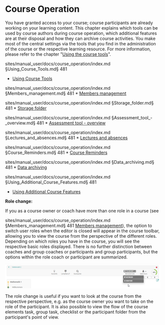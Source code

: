 # Course Operation

  

You have granted access to your course; course participants are already
working on your learning content. This chapter explains which tools can be
used by course authors during course operation, which additional features are
at their disposal and how they can archive course activities. You make most of
the central settings via the tools that you find in the administration of the
course or the respective learning resource. For more information, please refer
to the chapter "[Using the course tools](Using_Course_Tools.md)".


sites/manual_user/docs/course_operation/index.md §Using_Course_Tools.md§ 481
  * [Using Course Tools](Using_Course_Tools.md)

sites/manual_user/docs/course_operation/index.md §Members_management.md§ 481
    * [Members management](Members_management.md)

sites/manual_user/docs/course_operation/index.md §Storage_folder.md§ 481
    * [Storage folder](Storage_folder.md)

sites/manual_user/docs/course_operation/index.md §Assessment_tool_-_overview.md§ 481
    * [Assessment tool - overview](Assessment_tool_-_overview.md)

sites/manual_user/docs/course_operation/index.md §Lectures_and_absences.md§ 481
    * [Lectures and absences](Lectures_and_absences.md)

sites/manual_user/docs/course_operation/index.md §Course_Reminders.md§ 481
    * [Course Reminders](Course_Reminders.md)

sites/manual_user/docs/course_operation/index.md §Data_archiving.md§ 481
    * [Data archiving](Data_archiving.md)

sites/manual_user/docs/course_operation/index.md §Using_Additional_Course_Features.md§ 481
  * [Using Additional Course Features](Using_Additional_Course_Features.md)

 **Role change:**

If you as a course owner or coach have more than one role in a course (see

sites/manual_user/docs/course_operation/index.md §Members_management.md§ 481
[Members management](Members_management.md)), the option to switch user
roles when the editor is closed will appear in the course toolbar, allowing
you to view the course from the perspective of the different roles. Depending
on which roles you have in the course, you will see the respective basic roles
displayed. There is no further distinction between coaches and group coaches
or participants and group participants, but the options within the role coach
or participant are summarized.

![](assets/Rollenwechsel.png)

The role change is useful if you want to look at the course from the
respective perspective, e.g. as the course owner you want to take on the role
of the participant. It is also possible to view the flow of the course
elements task, group task, checklist or the participant folder from the
participant's point of view.

  

